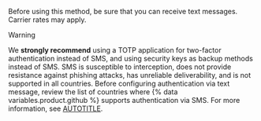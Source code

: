 Before using this method, be sure that you can receive text messages. Carrier rates may apply.

> [!WARNING]
> We **strongly recommend** using a TOTP application for two-factor authentication instead of SMS, and using security keys as backup methods instead of SMS. SMS is susceptible to interception, does not provide resistance against phishing attacks, has unreliable deliverability, and is not supported in all countries. Before configuring authentication via text message, review the list of countries where {% data variables.product.github %} supports authentication via SMS. For more information, see [AUTOTITLE](/authentication/securing-your-account-with-two-factor-authentication-2fa/countries-where-sms-authentication-is-supported).
